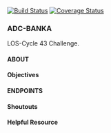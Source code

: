 [![Build Status](https://travis-ci.com/oolushola/Banka.svg?branch=develop)](https://travis-ci.com/oolushola/Banka) [![Coverage Status](https://coveralls.io/repos/github/oolushola/Banka/badge.svg?branch=develop)](https://coveralls.io/github/oolushola/Banka?branch=develop)

### ADC-BANKA
LOS-Cycle 43 Challenge.

#### ABOUT

#### Objectives

#### ENDPOINTS

#### Shoutouts 

#### Helpful Resource
